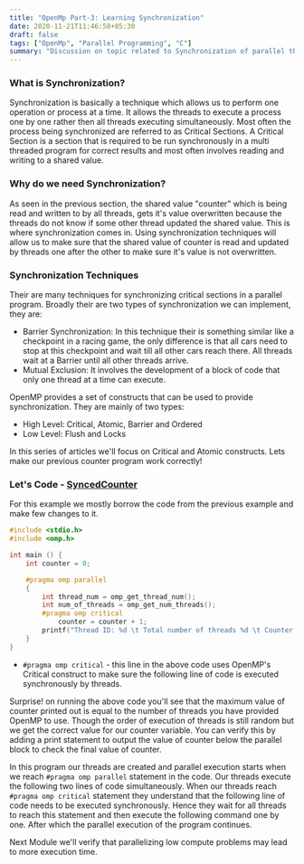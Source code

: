```yaml
---
title: "OpenMp Part-3: Learning Synchronization"
date: 2020-11-21T11:46:58+05:30
draft: false
tags: ["OpenMp", "Parallel Programming", "C"]
summary: "Discussion on topic related to Synchronization of parallel threads/processes, need for synchronization and different techniques used for this purpose."
---
```


### What is Synchronization?
Synchronization is basically a technique which allows us to perform one operation or process at a time. It allows the threads to execute a process one by one rather then all threads executing simultaneously. Most often the process being synchronized are referred to as Critical Sections. A Critical Section is a section that is required to be run synchronously in a multi threaded program for correct results and most often involves reading and writing to a shared value.


### Why do we need Synchronization?
As seen in the previous section, the shared value "counter" which is being read and written to by all threads, gets it's value overwritten because the threads do not know if some other thread updated the shared value. This is where synchronization comes in. Using synchronization techniques will allow us to make sure that the shared value of counter is read and updated by threads one after the other to make sure it's value is not overwritten.

### Synchronization Techniques
Their are many techniques for synchronizing  critical sections in a parallel program. Broadly their are two types of synchronization we can implement, they are:

* Barrier Synchronization: In this technique their is something similar like a checkpoint in a racing game, the only difference is that all cars need to stop at this checkpoint and wait till all other cars reach there. All threads wait at a Barrier until all other threads arrive.
* Mutual Exclusion: It involves the development of a block of code that only one thread at a time can execute.

OpenMP provides a set of constructs that can be used to provide synchronization. They are mainly of two types: 

* High Level: Critical, Atomic, Barrier and Ordered
* Low Level: Flush and Locks

In this series of articles we'll focus on Critical and Atomic constructs. Lets make our previous counter program work correctly!

### Let's Code - [SyncedCounter](https://github.com/sarthakpranesh/OpenMP_Basics/blob/master/03.Learning_Synchronization/SyncedCounter.c)
For this example we mostly borrow the code from the previous example and make few changes to it.
```c
#include <stdio.h>
#include <omp.h>

int main () {
    int counter = 0;

    #pragma omp parallel 
    {
        int thread_num = omp_get_thread_num();
        int num_of_threads = omp_get_num_threads();
        #pragma omp critical
            counter = counter + 1;
        printf("Thread ID: %d \t Total number of threads %d \t Counter Value: %d\n", thread_num, num_of_threads, counter);
    }
}
```

* `#pragma omp critical` - this line in the above code uses OpenMP's Critical construct to make sure the following line of code is executed synchronously by threads.

Surprise! on running the above code you'll see that the maximum value of counter printed out is equal to the number of threads you have provided OpenMP to use. Though the order of execution of threads is still random but we get the correct value for our counter variable. You can verify this by adding a print statement to output the value of counter below the parallel block to check the final value of counter.

In this program our threads are created and parallel execution starts when we reach `#pragma omp parallel` statement in the code. Our threads execute the following two lines of code simultaneously. When our threads reach `#pragma omp critical` statement they understand that the following line of code needs to be executed synchronously. Hence they wait for all threads to reach this statement and then execute the following command one by one. After which the parallel execution of the program continues.

Next Module we'll verify that parallelizing low compute problems may lead to more execution time.
